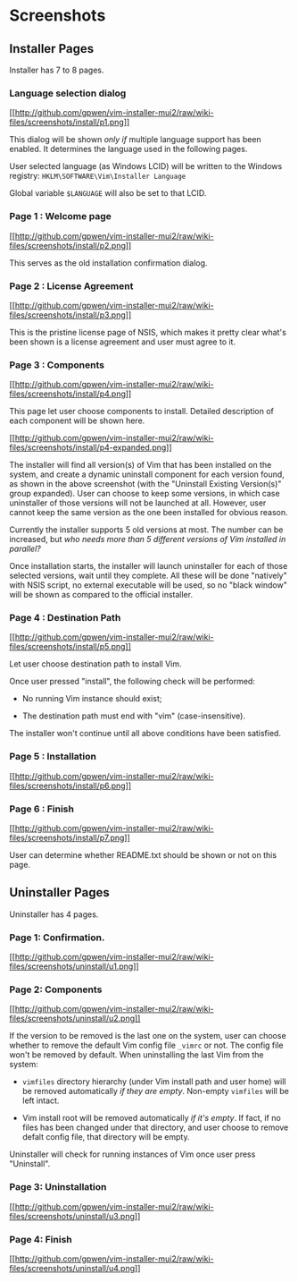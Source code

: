 # Screenshots

## Installer Pages

Installer has 7 to 8 pages.

### Language selection dialog

[[http://github.com/gpwen/vim-installer-mui2/raw/wiki-files/screenshots/install/p1.png]]

This dialog will be shown *only if* multiple language support has been
enabled.  It determines the language used in the following pages.

User selected language (as Windows LCID) will be written to the Windows
registry:
`HKLM\SOFTWARE\Vim\Installer Language`

Global variable `$LANGUAGE` will also be set to that LCID.

### Page 1 : Welcome page

[[http://github.com/gpwen/vim-installer-mui2/raw/wiki-files/screenshots/install/p2.png]]

This serves as the old installation confirmation dialog.

### Page 2 : License Agreement

[[http://github.com/gpwen/vim-installer-mui2/raw/wiki-files/screenshots/install/p3.png]]

This is the pristine license page of NSIS, which makes it pretty clear what's
been shown is a license agreement and user must agree to it.

### Page 3 : Components

[[http://github.com/gpwen/vim-installer-mui2/raw/wiki-files/screenshots/install/p4.png]]

This page let user choose components to install.  Detailed description of each
component will be shown here.

[[http://github.com/gpwen/vim-installer-mui2/raw/wiki-files/screenshots/install/p4-expanded.png]]

The installer will find all version(s) of Vim that has been installed on the
system, and create a dynamic uninstall component for each version found, as
shown in the above screenshot (with the "Uninstall Existing Version(s)" group
expanded).  User can choose to keep some versions, in which case uninstaller
of those versions will not be launched at all.  However, user cannot keep the
same version as the one been installed for obvious reason.

Currently the installer supports 5 old versions at most.  The number can be
increased, but *who needs more than 5 different versions of Vim installed in
parallel?*

Once installation starts, the installer will launch uninstaller for each of
those selected versions, wait until they complete.  All these will be done
"natively" with NSIS script, no external executable will be used, so no "black
window" will be shown as compared to the official installer.

### Page 4 : Destination Path

[[http://github.com/gpwen/vim-installer-mui2/raw/wiki-files/screenshots/install/p5.png]]

Let user choose destination path to install Vim.

Once user pressed "install", the following check will be performed:

* No running Vim instance should exist;

* The destination path must end with "vim" (case-insensitive).

The installer won't continue until all above conditions have been satisfied.

### Page 5 : Installation

[[http://github.com/gpwen/vim-installer-mui2/raw/wiki-files/screenshots/install/p6.png]]

### Page 6 : Finish

[[http://github.com/gpwen/vim-installer-mui2/raw/wiki-files/screenshots/install/p7.png]]

User can determine whether README.txt should be shown or not on this page.

## Uninstaller Pages

Uninstaller has 4 pages.

### Page 1: Confirmation.

[[http://github.com/gpwen/vim-installer-mui2/raw/wiki-files/screenshots/uninstall/u1.png]]

### Page 2: Components

[[http://github.com/gpwen/vim-installer-mui2/raw/wiki-files/screenshots/uninstall/u2.png]]

If the version to be removed is the last one on the system, user can choose
whether to remove the default Vim config file `_vimrc` or not.  The config
file won't be removed by default.  When uninstalling the last Vim from the
system:

* `vimfiles` directory hierarchy (under Vim install path and user home) will
  be removed automatically *if they are empty*.  Non-empty `vimfiles` will be
  left intact.

* Vim install root will be removed automatically *if it's empty*.  If fact, if
  no files has been changed under that directory, and user choose to remove
  defalt config file, that directory will be empty.

Uninstaller will check for running instances of Vim once user press "Uninstall".

### Page 3: Uninstallation

[[http://github.com/gpwen/vim-installer-mui2/raw/wiki-files/screenshots/uninstall/u3.png]]

### Page 4: Finish

[[http://github.com/gpwen/vim-installer-mui2/raw/wiki-files/screenshots/uninstall/u4.png]]
